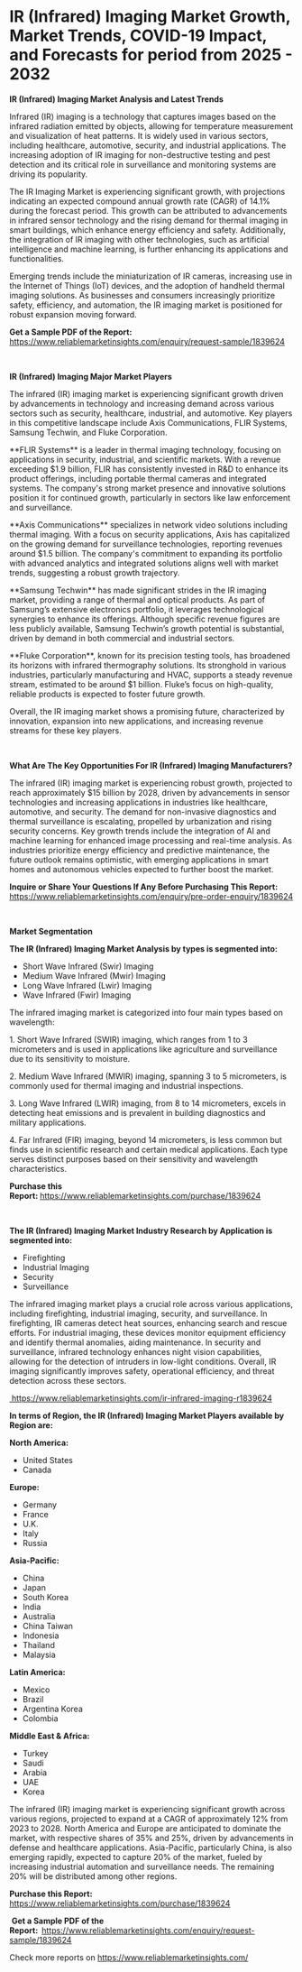 <p><h1>IR (Infrared) Imaging Market Growth, Market Trends, COVID-19 Impact, and Forecasts for period from 2025 - 2032</h1></p><p><strong>IR (Infrared) Imaging Market Analysis and Latest Trends</strong></p>
<p><p>Infrared (IR) imaging is a technology that captures images based on the infrared radiation emitted by objects, allowing for temperature measurement and visualization of heat patterns. It is widely used in various sectors, including healthcare, automotive, security, and industrial applications. The increasing adoption of IR imaging for non-destructive testing and pest detection and its critical role in surveillance and monitoring systems are driving its popularity.</p><p>The IR Imaging Market is experiencing significant growth, with projections indicating an expected compound annual growth rate (CAGR) of 14.1% during the forecast period. This growth can be attributed to advancements in infrared sensor technology and the rising demand for thermal imaging in smart buildings, which enhance energy efficiency and safety. Additionally, the integration of IR imaging with other technologies, such as artificial intelligence and machine learning, is further enhancing its applications and functionalities.</p><p>Emerging trends include the miniaturization of IR cameras, increasing use in the Internet of Things (IoT) devices, and the adoption of handheld thermal imaging solutions. As businesses and consumers increasingly prioritize safety, efficiency, and automation, the IR imaging market is positioned for robust expansion moving forward.</p></p>
<p><strong>Get a Sample PDF of the Report:&nbsp;</strong> <a href="https://www.reliablemarketinsights.com/enquiry/request-sample/1839624?utm_campaign=3040&utm_medium=2&utm_source=Github&utm_content=ia&utm_term=12042025&utm_id=ir-infrared-imaging">https://www.reliablemarketinsights.com/enquiry/request-sample/1839624</a></p>
<p>&nbsp;</p>
<p><strong>IR (Infrared) Imaging Major Market Players</strong></p>
<p><p>The infrared (IR) imaging market is experiencing significant growth driven by advancements in technology and increasing demand across various sectors such as security, healthcare, industrial, and automotive. Key players in this competitive landscape include Axis Communications, FLIR Systems, Samsung Techwin, and Fluke Corporation.</p><p>**FLIR Systems** is a leader in thermal imaging technology, focusing on applications in security, industrial, and scientific markets. With a revenue exceeding $1.9 billion, FLIR has consistently invested in R&D to enhance its product offerings, including portable thermal cameras and integrated systems. The company's strong market presence and innovative solutions position it for continued growth, particularly in sectors like law enforcement and surveillance.</p><p>**Axis Communications** specializes in network video solutions including thermal imaging. With a focus on security applications, Axis has capitalized on the growing demand for surveillance technologies, reporting revenues around $1.5 billion. The company's commitment to expanding its portfolio with advanced analytics and integrated solutions aligns well with market trends, suggesting a robust growth trajectory.</p><p>**Samsung Techwin** has made significant strides in the IR imaging market, providing a range of thermal and optical products. As part of Samsung’s extensive electronics portfolio, it leverages technological synergies to enhance its offerings. Although specific revenue figures are less publicly available, Samsung Techwin’s growth potential is substantial, driven by demand in both commercial and industrial sectors.</p><p>**Fluke Corporation**, known for its precision testing tools, has broadened its horizons with infrared thermography solutions. Its stronghold in various industries, particularly manufacturing and HVAC, supports a steady revenue stream, estimated to be around $1 billion. Fluke’s focus on high-quality, reliable products is expected to foster future growth.</p><p>Overall, the IR imaging market shows a promising future, characterized by innovation, expansion into new applications, and increasing revenue streams for these key players.</p></p>
<p>&nbsp;</p>
<p><strong>What Are The Key Opportunities For IR (Infrared) Imaging Manufacturers?</strong></p>
<p><p>The infrared (IR) imaging market is experiencing robust growth, projected to reach approximately $15 billion by 2028, driven by advancements in sensor technologies and increasing applications in industries like healthcare, automotive, and security. The demand for non-invasive diagnostics and thermal surveillance is escalating, propelled by urbanization and rising security concerns. Key growth trends include the integration of AI and machine learning for enhanced image processing and real-time analysis. As industries prioritize energy efficiency and predictive maintenance, the future outlook remains optimistic, with emerging applications in smart homes and autonomous vehicles expected to further boost the market.</p></p>
<p><strong>Inquire or Share Your Questions If Any Before Purchasing This Report:</strong> <a href="https://www.reliablemarketinsights.com/enquiry/pre-order-enquiry/1839624?utm_campaign=3040&utm_medium=2&utm_source=Github&utm_content=ia&utm_term=12042025&utm_id=ir-infrared-imaging">https://www.reliablemarketinsights.com/enquiry/pre-order-enquiry/1839624</a></p>
<p>&nbsp;</p>
<p><strong>Market Segmentation</strong></p>
<p><strong>The IR (Infrared) Imaging Market Analysis by types is segmented into:</strong></p>
<p><ul><li>Short Wave Infrared (Swir) Imaging</li><li>Medium Wave Infrared (Mwir) Imaging</li><li>Long Wave Infrared (Lwir) Imaging</li><li>Wave Infrared (Fwir) Imaging</li></ul></p>
<p><p>The infrared imaging market is categorized into four main types based on wavelength: </p><p>1. Short Wave Infrared (SWIR) imaging, which ranges from 1 to 3 micrometers and is used in applications like agriculture and surveillance due to its sensitivity to moisture.</p><p>2. Medium Wave Infrared (MWIR) imaging, spanning 3 to 5 micrometers, is commonly used for thermal imaging and industrial inspections.</p><p>3. Long Wave Infrared (LWIR) imaging, from 8 to 14 micrometers, excels in detecting heat emissions and is prevalent in building diagnostics and military applications.</p><p>4. Far Infrared (FIR) imaging, beyond 14 micrometers, is less common but finds use in scientific research and certain medical applications. Each type serves distinct purposes based on their sensitivity and wavelength characteristics.</p></p>
<p><strong>Purchase this Report:&nbsp;</strong><a href="https://www.reliablemarketinsights.com/purchase/1839624?utm_campaign=3040&utm_medium=2&utm_source=Github&utm_content=ia&utm_term=12042025&utm_id=ir-infrared-imaging">https://www.reliablemarketinsights.com/purchase/1839624</a></p>
<p>&nbsp;</p>
<p><strong>The IR (Infrared) Imaging Market Industry Research by Application is segmented into:</strong></p>
<p><ul><li>Firefighting</li><li>Industrial Imaging</li><li>Security</li><li>Surveillance</li></ul></p>
<p><p>The infrared imaging market plays a crucial role across various applications, including firefighting, industrial imaging, security, and surveillance. In firefighting, IR cameras detect heat sources, enhancing search and rescue efforts. For industrial imaging, these devices monitor equipment efficiency and identify thermal anomalies, aiding maintenance. In security and surveillance, infrared technology enhances night vision capabilities, allowing for the detection of intruders in low-light conditions. Overall, IR imaging significantly improves safety, operational efficiency, and threat detection across these sectors.</p></p>
<p><a href="https://www.reliablemarketinsights.com/ir-infrared-imaging-r1839624?utm_campaign=3040&utm_medium=2&utm_source=Github&utm_content=ia&utm_term=12042025&utm_id=ir-infrared-imaging">&nbsp;https://www.reliablemarketinsights.com/ir-infrared-imaging-r1839624</a></p>
<p><strong>In terms of Region, the IR (Infrared) Imaging Market Players available by Region are:</strong></p>
<p>
    <p> <strong> North America: </strong>
        <ul>
            <li>United States</li>
            <li>Canada</li>
        </ul>
        </p> 
    <p> <strong> Europe: </strong>
        <ul>
            <li>Germany</li>
            <li>France</li>
            <li>U.K.</li>
            <li>Italy</li>
            <li>Russia</li>
        </ul>
        </p> 
    <p> <strong> Asia-Pacific: </strong>
        <ul>
            <li>China</li>
            <li>Japan</li>
            <li>South Korea</li>
            <li>India</li>
            <li>Australia</li>
            <li>China Taiwan</li>
            <li>Indonesia</li>
            <li>Thailand</li>
            <li>Malaysia</li>
        </ul>
        </p> 
    <p> <strong> Latin America: </strong>
        <ul>
            <li>Mexico</li>
            <li>Brazil</li>
            <li>Argentina Korea</li>
            <li>Colombia</li>
        </ul>
        </p> 
    <p> <strong> Middle East & Africa: </strong>
        <ul>
            <li>Turkey</li>
            <li>Saudi</li>
            <li>Arabia</li>
            <li>UAE</li>
            <li>Korea</li>
        </ul>
    </p>
    </p>
<p><p>The infrared (IR) imaging market is experiencing significant growth across various regions, projected to expand at a CAGR of approximately 12% from 2023 to 2028. North America and Europe are anticipated to dominate the market, with respective shares of 35% and 25%, driven by advancements in defense and healthcare applications. Asia-Pacific, particularly China, is also emerging rapidly, expected to capture 20% of the market, fueled by increasing industrial automation and surveillance needs. The remaining 20% will be distributed among other regions.</p></p>
<p><strong>Purchase this Report: </strong><a href="https://www.reliablemarketinsights.com/purchase/1839624?utm_campaign=3040&utm_medium=2&utm_source=Github&utm_content=ia&utm_term=12042025&utm_id=ir-infrared-imaging">https://www.reliablemarketinsights.com/purchase/1839624</a></p>
<p>&nbsp;<strong>Get a Sample PDF of the Report:&nbsp;&nbsp;</strong><a href="https://www.reliablemarketinsights.com/enquiry/request-sample/1839624?utm_campaign=3040&utm_medium=2&utm_source=Github&utm_content=ia&utm_term=12042025&utm_id=ir-infrared-imaging">https://www.reliablemarketinsights.com/enquiry/request-sample/1839624</a></p>
<p><strong></strong></p>
<p>Check more reports on <a href="https://www.reliablemarketinsights.com/?utm_campaign=3040&utm_medium=2&utm_source=Github&utm_content=ia&utm_term=12042025&utm_id=ir-infrared-imaging">https://www.reliablemarketinsights.com/</a></p>